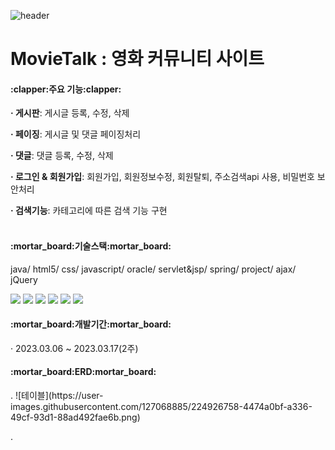 
![header](https://capsule-render.vercel.app/api?type=Waving&text=Movie%Talk&fontColor=ffff&fontSize=30&fontAlign=87&animation=twinkling)
# MovieTalk : 영화 커뮤니티 사이트


<h4>:clapper:주요 기능:clapper:</h4>

<b>· 게시판</b>: 게시글 등록, 수정, 삭제 

<b>· 페이징</b>: 게시글 및 댓글 페이징처리

<b>· 댓글</b>: 댓글 등록, 수정, 삭제

<b>· 로그인 & 회원가입</b>: 회원가입, 회원정보수정, 회원탈퇴, 주소검색api 사용, 비밀번호 보안처리

<b>· 검색기능</b>: 카테고리에 따른 검색 기능 구현
<br>
<br>


<h4>:mortar_board:기술스택:mortar_board:</h4>

java/ html5/ css/ javascript/ oracle/ servlet&jsp/ spring/ project/ ajax/ jQuery

<div align="left">
	<img src="https://img.shields.io/badge/Java-007396?style=flat&logo=Java&logoColor=white" />
	<img src="https://img.shields.io/badge/HTML5-E34F26?style=flat&logo=HTML5&logoColor=white" />
	<img src="https://img.shields.io/badge/CSS3-1572B6?style=flat&logo=CSS3&logoColor=white" />
  <img src="https://img.shields.io/badge/Spring-6DB33F?style=flat&logo=Spring&logoColor=white"/>
  <img src="https://img.shields.io/badge/JavaScript-F7DF1E?style=flat&logo=JavaScript&logoColor=white">
  <img src="https://img.shields.io/badge/MySQL-4479A1?style=flat&logo=MySQL&logoColor=white"> 
</div>

<h4>:mortar_board:개발기간:mortar_board:</h4>
· 2023.03.06 ~ 2023.03.17(2주)


<h4>:mortar_board:ERD:mortar_board:</h4>
.
![테이블](https://user-images.githubusercontent.com/127068885/224926758-4474a0bf-a336-49cf-93d1-88ad492fae6b.png)






.





